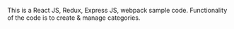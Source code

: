 This is a React JS, Redux, Express JS, webpack sample code. Functionality of the code is to create & manage categories.
